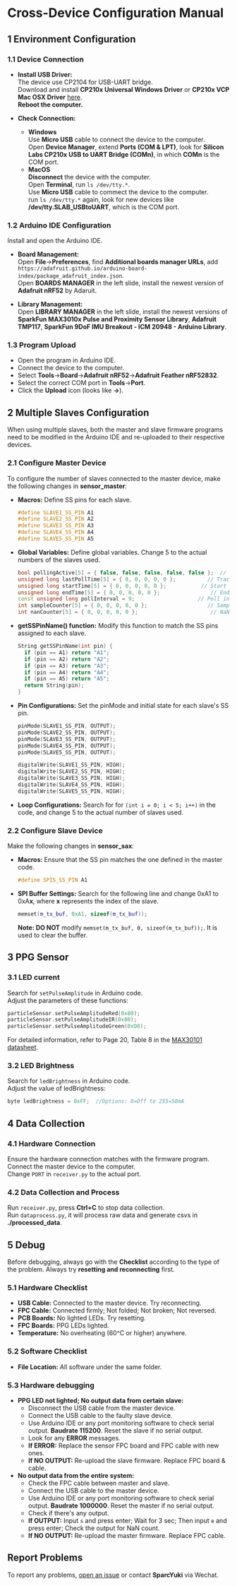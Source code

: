 # Cross-Device Configuration Manual
## 1 Environment Configuration
### 1.1 Device Connection
* **Install USB Driver:**  
  The device use CP2104 for USB-UART bridge.  
  Download and install **CP210x Universal Windows Driver** or **CP210x VCP Mac OSX Driver** [here](https://www.silabs.com/developer-tools/usb-to-uart-bridge-vcp-drivers?tab=downloads).  
  **Reboot the computer.**  

* **Check Connection:**
  - **Windows**  
    Use **Micro USB** cable to connect the device to the computer.  
    Open **Device Manager**, extend **Ports (COM & LPT)**, look for **Silicon Labs CP210x USB to UART Bridge (COMn)**, in which **COMn** is the COM port.  
  - **MacOS**  
    **Disconnect** the device with the computer.  
    Open **Terminal**, run `ls /dev/tty.*`.  
    Use **Micro USB** cable to commect the device to the computer.  
    run `ls /dev/tty.*` again, look for new devices like **/dev/tty.SLAB_USBtoUART**, which is the COM port.  
  
### 1.2 Arduino IDE Configuration
Install and open the Arduino IDE.
* **Board Management:**  
  Open **File**->**Preferences**, find **Additional boards manager URLs**, add `https://adafruit.github.io/arduino-board-index/package_adafruit_index.json`.  
  Open **BOARDS MANAGER** in the left slide, install the newest version of **Adafruit nRF52** by Adaruit.

* **Library Management:**  
  Open **LIBRARY MANAGER** in the left slide, install the newest versions of **SparkFun MAX3010x Pulse and Proximity Sensor Library**, **Adafruit TMP117**, **SparkFun 9DoF IMU Breakout - ICM 20948 - Arduino Library**.

### 1.3 Program Upload
* Open the program in Arduino IDE.
* Connect the device to the computer.
* Select **Tools**->**Board**->**Adafruit nRF52**->**Adafruit Feather nRF52832**.
* Select the correct COM port in **Tools**->**Port**.
* Click the **Upload** icon (looks like **->**).
  
## 2 Multiple Slaves Configuration
When using multiple slaves, both the master and slave firmware programs need to be modified in the Arduino IDE and re-uploaded to their respective devices.
### 2.1 Configure Master Device
To configure the number of slaves connected to the master device, make the following changes in **sensor_master**:
* **Macros:**
  Define SS pins for each slave.
  ```cpp
  #define SLAVE1_SS_PIN A1
  #define SLAVE2_SS_PIN A2
  #define SLAVE3_SS_PIN A3
  #define SLAVE4_SS_PIN A4
  #define SLAVE5_SS_PIN A5
  ```
* **Global Variables:**
  Define global variables. Change 5 to the actual numbers of the slaves used.
  ```cpp
  bool pollingActive[5] = { false, false, false, false, false };  // Polling status for each slave
  unsigned long lastPollTime[5] = { 0, 0, 0, 0, 0 };          // Track last polling time for each slave
  unsigned long startTime[5] = { 0, 0, 0, 0, 0 };           // Start time for each slave
  unsigned long endTime[5] = { 0, 0, 0, 0, 0 };                // End time for each slave
  const unsigned long pollInterval = 9;                    // Poll interval for each slave (milliseconds)
  int sampleCounter[5] = { 0, 0, 0, 0, 0 };                   // Sample counters for each slave
  int nanCounter[5] = { 0, 0, 0, 0, 0 };                       // NaN counters for each slave
  ```
* **getSSPinName() function:**
  Modify this function to match the SS pins assigned to each slave.
  ```cpp
  String getSSPinName(int pin) {
    if (pin == A1) return "A1";
    if (pin == A2) return "A2";
    if (pin == A3) return "A3";
    if (pin == A4) return "A4";
    if (pin == A5) return "A5";
    return String(pin);
  }
  ```
* **Pin Configurations:**
  Set the pinMode and initial state for each slave's SS pin.
  ```cpp
  pinMode(SLAVE1_SS_PIN, OUTPUT);
  pinMode(SLAVE2_SS_PIN, OUTPUT);
  pinMode(SLAVE3_SS_PIN, OUTPUT);
  pinMode(SLAVE4_SS_PIN, OUTPUT);
  pinMode(SLAVE5_SS_PIN, OUTPUT);

  digitalWrite(SLAVE1_SS_PIN, HIGH);
  digitalWrite(SLAVE2_SS_PIN, HIGH);
  digitalWrite(SLAVE3_SS_PIN, HIGH);
  digitalWrite(SLAVE4_SS_PIN, HIGH);
  digitalWrite(SLAVE5_SS_PIN, HIGH);
  ```

* **Loop Configurations:**
 Search for for `(int i = 0; i < 5; i++)` in the code, and change 5 to the actual number of slaves used.

### 2.2 Configure Slave Device
Make the following changes in **sensor_sax**:
* **Macros:**
  Ensure that the SS pin matches the one defined in the master code.
  ```cpp
  #define SPIS_SS_PIN A1
  ```

* **SPI Buffer Settings:**
  Search for the following line and change 0xA1 to 0xA**x**, where **x** represents the index of the slave.
  ```cpp
  memset(m_tx_buf, 0xA1, sizeof(m_tx_buf));
  ```
  **Note: DO NOT** modify `memset(m_tx_buf, 0, sizeof(m_tx_buf));`. It is used to clear the buffer.
  

## 3 PPG Sensor
### 3.1 LED current
Search for `setPulseAmplitude` in Arduino code.  
Adjust the parameters of these functions:
```cpp
particleSensor.setPulseAmplitudeRed(0x80);
particleSensor.setPulseAmplitudeIR(0x80);
particleSensor.setPulseAmplitudeGreen(0xD0);
```
For detailed information, refer to Page 20, Table 8 in the [MAX30101 datasheet](https://www.analog.com/media/en/technical-documentation/data-sheets/MAX30101.pdf).

### 3.2 LED Brightness
Search for `ledBrightness` in Arduino code.  
Adjust the value of ledBrightness:
```cpp
byte ledBrightness = 0xFF;  //Options: 0=Off to 255=50mA
```

## 4 Data Collection
### 4.1 Hardware Connection
Ensure the hardware connection matches with the firmware program.  
Connect the master device to the computer.  
Change `PORT` in `receiver.py` to the actual port.
### 4.2 Data Collection and Process
Run `receiver.py`, press **Ctrl+C** to stop data collection.  
Run `dataprocess.py`, it will process raw data and generate csvs in **./processed_data**.

## 5 Debug
Before debugging, always go with the **Checklist** according to the type of the problem. Always try **resetting and reconnecting** first.  
### 5.1 Hardware Checklist
* **USB Cable:** Connected to the master device. Try reconnecting.  
* **FPC Cable:** Connected firmly; Not folded; Not broken; Not reversed.  
* **PCB Boards:** No lighted LEDs. Try resetting.  
* **FPC Boards:** PPG LEDs lighted.  
* **Temperature:** No overheating (60^C or higher) anywhere.  

### 5.2 Software Checklist
* **File Location:** All software under the same folder.  

### 5.3 Hardware debugging
* **PPG LED not lighted; No output data from certain slave:**  
  - Disconnect the USB cable from the master device.  
  - Connect the USB cable to the faulty slave device.  
  - Use Arduino IDE or any port monitoring software to check serial output. **Baudrate 115200**. Reset the slave if no serial output.  
  - Look for any **ERROR** messages.  
  - **If ERROR:** Replace the sensor FPC board and FPC cable with new ones.  
  - **If NO OUTPUT:** Re-upload the slave firmware. Replace FPC board & cable.  
* **No output data from the entire system:**
  - Check the FPC cable between master and slave.  
  - Connect the USB cable to the master device.  
  - Use Arduino IDE or any port monitoring software to check serial output. **Baudrate 1000000**. Reset the master if no serial output.  
  - Check if there's any output.  
  - **If OUTPUT:** Input `s` and press enter; Wait for 3 sec; Then input `e` and press enter; Check the output for NaN count.  
  - **If NO OUTPUT:** Re-upload the master firmware. Replace FPC cable.  

## Report Problems
To report any problems, [open an issue](https://github.com/YukiChan1220/Cross-Device/issues) or contact **SparcYuki** via Wechat.
